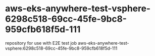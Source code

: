 # aws-eks-anywhere-test-vsphere-6298c518-69cc-45fe-9bc8-959cfb618f5d-111
repository for use with E2E test job aws-eks-anywhere-test-vsphere:6298c518-69cc-45fe-9bc8-959cfb618f5d-111
